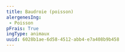 ```yaml
---
title: Baudroie (poisson)
alergenesIng:
 - Poisson
pFrais: True
ingType: animaux
uuid: 6028b1ae-6d58-4512-abb4-e7a408b9b458
---
```

